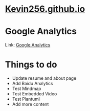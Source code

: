 # [Kevin256.github.io](https://Kevin256.github.io/)

# Google Analytics

Link: [Google Analytics](https://analytics.google.com/analytics/web/)

# Things to do

- Update resume and about page
- Add Baidu Analytics
- Test Mindmap
- Test Embedded Video
- Test Plantuml
- Add more content

